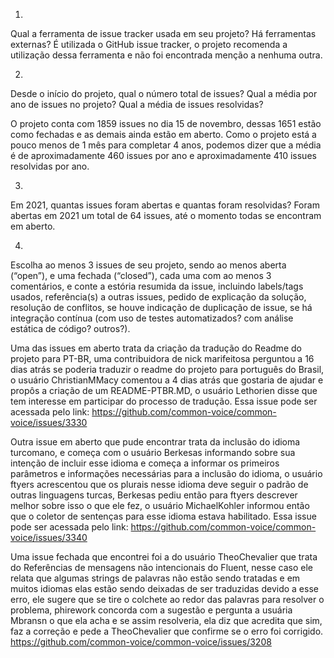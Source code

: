 1.

Qual a ferramenta de issue tracker usada em seu projeto? Há ferramentas externas? É utilizada o GitHub issue tracker, o projeto recomenda a utilização dessa ferramenta e não foi encontrada menção a nenhuma outra.

2.

Desde o início do projeto, qual o número total de issues? Qual a média por ano de issues no projeto? Qual a média de issues resolvidas?

O projeto conta com 1859 issues no dia 15 de novembro, dessas 1651 estão como fechadas e as demais ainda estão em aberto. Como o projeto está a pouco menos de 1 mês para completar 4 anos, podemos dizer que a média é de aproximadamente 460 issues por ano e aproximadamente 410 issues resolvidas por ano.

3.

Em 2021, quantas issues foram abertas e quantas foram resolvidas? Foram abertas em 2021 um total de 64 issues, até o momento todas se encontram em aberto.

4.

Escolha ao menos 3 issues de seu projeto, sendo ao menos aberta (“open”), e uma fechada (“closed”), cada uma com ao menos 3 comentários, e conte a estória resumida da issue, incluindo labels/tags usados, referência(s) a outras issues, pedido de explicação da solução, resolução de conflitos, se houve indicação de duplicação de issue, se há integração contínua (com uso de testes automatizados? com análise estática de código? outros?).

Uma das issues em aberto trata da criação da tradução do Readme do projeto para PT-BR, uma contribuidora de nick marifeitosa perguntou a 16 dias atrás se poderia traduzir o readme do projeto para português do Brasil, o usuário ChristianMMacy comentou a 4 dias atrás que gostaria de ajudar e propôs a criação de um README-PTBR.MD, o usuário Lethorien disse que tem interesse em participar do processo de tradução. Essa issue pode ser acessada pelo link: https://github.com/common-voice/common-voice/issues/3330

Outra issue em aberto que pude encontrar trata da inclusão do idioma turcomano, e começa com o usuário Berkesas informando sobre sua intenção de incluir esse idioma e começa a informar os primeiros parâmetros e informações necessárias para a inclusão do idioma, o usuário ftyers acrescentou que os plurais nesse idioma deve seguir o padrão de outras linguagens turcas, Berkesas pediu então para ftyers descrever melhor sobre isso o que ele fez, o usuário MichaelKohler informou então que o coletor de sentenças para esse idioma estava habilitado. Essa issue pode ser acessada pelo link: https://github.com/common-voice/common-voice/issues/3340

Uma issue fechada que encontrei foi a do usuário TheoChevalier que trata do Referências de mensagens não intencionais do Fluent, nesse caso ele relata que algumas strings de palavras não estão sendo tratadas e em muitos idiomas elas estão sendo deixadas de ser traduzidas devido a esse erro, ele sugere que se tire o colchete ao redor das palavras para resolver o problema, phirework concorda com a sugestão e pergunta a usuária Mbransn o que ela acha e se assim resolveria, ela diz que acredita que sim, faz a correção e pede a TheoChevalier que confirme se o erro foi corrigido. https://github.com/common-voice/common-voice/issues/3208
